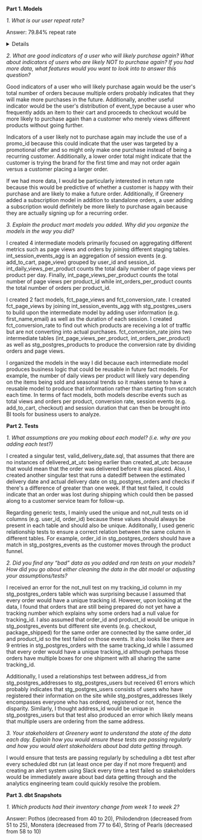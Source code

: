 **Part 1. Models**

*1. What is our user repeat rate?* 

Answer: 79.84% repeat rate

<details>


```sql

with orders_cohort as (

    select user_id
    , count(distinct(order_id)) as user_orders
    from dev_db.dbt_kevinhannon95gmailcom.stg_postgres_orders
    group by 1
)

, users_bucket as (

    select
        user_id
        , (user_orders = 1)::int as has_one_purchase
        , (user_orders = 2)::int as has_two_purchases
        , (user_orders = 3)::int as has_three_purchases
        , (user_orders >= 2)::int as has_two_plus_purchases
    from orders_cohort
)

select
    sum(has_one_purchase) as one_purchase
    , sum(has_two_purchases) as two_purchases
    , sum(has_three_purchases) as three_purchases
    , sum(has_two_plus_purchases) as two_plus_purchases
    , count(distinct user_id) as num_users_w_purchase
    , div0(two_plus_purchases, num_users_w_purchase) as repeat_rate
from users_bucket

```

</details>

*2. What are good indicators of a user who will likely purchase again? What about indicators of users who are likely NOT to purchase again? If you had more data, what features would you want to look into to answer this question?*

Good indicators of a user who will likely purchase again would be the user's total number of orders because multiple orders probably indicates that they will make more purchases in the future. Additionally, another useful indicator would be the user's distribution of event_type because a user who frequently adds an item to their cart and proceeds to checkout would be more likely to purchase again than a customer who merely views different products without going further.

Indicators of a user likely not to purchase again may include the use of a promo_id because this could indicate that the user was targeted by a promotional offer and so might only make one purchase instead of being a recurring customer. Additionally, a lower order total might indicate that the customer is trying the brand for the first time and may not order again versus a customer placing a larger order. 

If we had more data, I would be particularly interested in return rate because this would be predictive of whether a customer is happy with their purchase and are likely to make a future order.  Additionally, if Greenery added a subscription model in addition to standalone orders, a user adding a subscription would definitely be more likely to purchase again because they are actually signing up for a recurring order.

*3. Explain the product mart models you added. Why did you organize the models in the way you did?*

I created 4 intermediate models primarily focused on aggregating different metrics such as page views and orders by joining different staging tables. int_session_events_agg is an aggregation of session events (e.g. add_to_cart, page_view) grouped by user_id and session_id. int_daily_views_per_product counts the total daily number of page views per product per day. Finally, int_page_views_per_product counts the total number of page views per product_id while int_orders_per_product counts the total number of orders per product_id.

I created 2 fact models, fct_page_views and fct_conversion_rate. I created fct_page_views by joining int_session_events_agg with stg_postgres_users to build upon the intermediate model by adding user information (e.g. first_name,email) as well as the duration of each session. I created fct_conversion_rate to find out which products are receiving a lot of traffic but are not converting into actual purchases. fct_conversion_rate joins two intermediate tables (int_page_views_per_product, int_orders_per_product) as well as stg_postgres_products to produce the conversion rate by dividing orders and page views.

I organized the models in the way I did because each intermediate model produces business logic that could be reusable in future fact models. For example, the number of daily views per product will likely vary depending on the items being sold and seasonal trends so it makes sense to have a reusable model to produce that information rather than starting from scratch each time. In terms of fact models, both models describe events such as total views and orders per product, conversion rate, session events (e.g. add_to_cart, checkout) and session duration that can then be brought into BI tools for business users to analyze.

**Part 2. Tests**

*1. What assumptions are you making about each model? (i.e. why are you adding each test?)*

I created a singular test, valid_delivery_date.sql, that assumes that there are no instances of delivered_at_utc being earlier than created_at_utc because that would mean that the order was delivered before it was placed. Also, I created another singular test that runs a datediff between the estimated delivery date and actual delivery date on stg_postgres_orders and checks if there's a difference of greater than one week. If that test failed, it could indicate that an order was lost during shipping which could then be passed along to a customer service team for follow-up.

Regarding generic tests, I mainly used the unique and not_null tests on id columns (e.g. user_id, order_id) because these values should always be present in each table and should also be unique. Additonally, I used generic relationship tests to ensure a correct relation between the same column in different tables. For example, order_id in stg_postgres_orders should have a match in stg_postgres_events as the customer moves through the product funnel.

*2. Did you find any “bad” data as you added and ran tests on your models? How did you go about either cleaning the data in the dbt model or adjusting your assumptions/tests?*

I received an error for the not_null test on my tracking_id column in my stg_postgres_orders table which was surprising because I assumed that every order would have a unique tracking id. However, upon looking at the data, I found that orders that are still being prepared do not yet have a tracking number which explains why some orders had a null value for tracking_id. I also assumed that order_id and product_id would be unique in stg_postgres_events but different site events (e.g. checkout, package_shipped) for the same order are connected by the same order_id and product_id so the test failed on those events. It also looks like there are 9 entries in stg_postgres_orders with the same tracking_id while I assumed that every order would have a unique tracking_id although perhaps those orders have multiple boxes for one shipment with all sharing the same tracking_id.

Additionally, I used a relationships test between address_id from stg_postgres_addresses to stg_postgres_users but received 61 errors which probably indicates that stg_postgres_users consists of users who have registered their information on the site while stg_postgres_addresses likely encompasses everyone who has ordered, registered or not, hence the disparity.  Similarly, I thought address_id would be unique in stg_postgres_users but that test also produced an error which likely means that multiple users are ordering from the same address.

*3. Your stakeholders at Greenery want to understand the state of the data each day. Explain how you would ensure these tests are passing regularly and how you would alert stakeholders about bad data getting through.*

I would ensure that tests are passing regularly by scheduling a dbt test after every scheduled dbt run (at least once per day if not more frequent) and creating an alert system using Slack every time a test failed so stakeholders would be immediately aware about bad data getting through and the analytics engineering team could quickly resolve the problem.

**Part 3. dbt Snapshots**

*1. Which products had their inventory change from week 1 to week 2?*

Answer: Pothos (decreased from 40 to 20), Philodendron (decreased from 51 to 25), Monstera (decreased from 77 to 64), String of Pearls (decreased from 58 to 10)